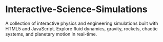 # Interactive-Science-Simulations
A collection of interactive physics and engineering simulations built with HTML5 and JavaScript. Explore fluid dynamics, gravity, rockets, chaotic systems, and planetary motion in real-time.
